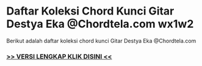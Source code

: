 
 # Daftar Koleksi Chord  Kunci Gitar Destya Eka @Chordtela.com wx1w2


Berikut adalah daftar koleksi chord  kunci Gitar Destya Eka @Chordtela.com

###  <a href="https://shortlighzx.web.app?sq=Daftar Koleksi Chord  Kunci Gitar Destya Eka @Chordtela.com"> >> VERSI LENGKAP KLIK DISINI << </a>
